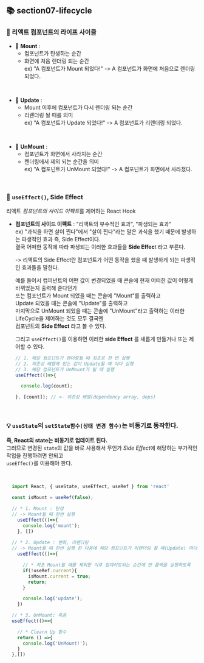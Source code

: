 ## 📚 section07-lifecycle

### 🔄 리액트 컴포넌트의 라이프 사이클

- 🐣 **Mount** :   
  - 컴포넌트가 탄생하는 순간   
  - 화면에 처음 렌더링 되는 순간   
  ex) "A 컴포넌트가 Mount 되었다!" -> A 컴포넌트가 화면에 처음으로 렌더링 되었다.

<br>

- 🐓 **Update** :
  - Mount 이후에 컴포넌트가 다시 렌더링 되는 순간   
  - 리렌더링 될 때를 의미   
  ex) "A 컴포넌트가 Update 되었다!" -> A 컴포넌트가 리렌더링 되었다.

<br>

- 🍗 **UnMount** :
  - 컴포넌트가 화면에서 사라지는 순간   
  - 렌더링에서 제외 되는 순간을 의미     
  ex) "A 컴포넌트가 UnMount 되었다!" -> A 컴포넌트가 화면에서 사라졌다.

<br>

### 🎉 `useEffect()`, Side Effect

리액트 *컴포넌트의 사이드 이펙트*를 제어하는 React Hook

- **컴포넌트의 사이드 이펙트** : "리액트의 부수적인 효과", "파생되는 효과"   
  ex) "과식을 하면 살이 찐다"에서 "살이 찐다"라는 말은 과식을 했기 때문에 발생하는 파생적인 효과 즉, Side Effect이다.   
  결국 어떠한 동작에 따라 파생되는 이러한 효과들을 **Side Effec**t 라고 부른다.

  -> 리액트의 Side Effect란 컴포넌트가 어떤 동작을 했을 때 발생하게 되는 파생적인 효과들을 말한다.

  예를 들어서 컴퍼넌트의 어떤 값이 변경되었을 때 콘솔에 현재 어떠한 값이 어떻게 바뀌었는지 출력해 준다던가   
  또는 컴포넌트가 Mount 되었을 때는 콘솔에 "Mount"를 출력하고   
  Update 되었을 때는 콘솔에 "Update"를 출력하고   
  마지막으로 UnMount 되었을 때는 콘솔에 "UnMount"라고 출력하는 이러한 LifeCycle을 제어하는 것도 모두 결국엔   
  컴포넌트의 **Side Effect** 라고 볼 수 있다.   

  그리고 `useEffect()`를 이용하면 이러한 **side Effect** 를 새롭게 만들거나 또는 제어할 수 있다.
  
  ```jsx
  // 1. 해당 컴포넌트가 렌더링될 때 최초로 한 번 실행
  // 2. 의존성 배열에 있는 값이 Update될 때 마다 실행
  // 3. 해당 컴포넌트가 UnMount가 될 때 실행
  useEffect(()=>{

    console.log(count);    

  }, [count]); // <- 의존성 배열(dependency array, deps)

  ```

<br>

### 💡 `useState`의 `setState함수(상태 변경 함수)`는 비동기로 동작한다.
  **즉, React의 state는 비동기로 업데이트 된다.**   
  그러므로 변경된 `state`의 값을 바로 사용해서 무언가 *Side Effect*에 해당하는 부가적인 작업을 진행하려면 안되고   
  `useEffec()`를 이용해야 한다.

<br>


  ```jsx
    import React, { useState, useEffect, useRef } from 'react'
    
    const isMount = useRef(false);

    // * 1. Mount : 탄생
    // -> Mount될 때 한번 실행
      useEffect(()=>{
        console.log('mount');      
      }, [])
      
    // * 2. Update : 변화, 리렌더링
    // -> Mount될 때 한번 실행 된 다음에 해당 컴포넌트가 리렌더링 될 때(Update) 마다 계속 실행
      useEffect(()=>{

        // * 최초 Mount될 때를 제외한 이후 업데이트되는 순간에 만 콜백을 실행하도록
        if(!useRef.current){
          isMount.current = true; 
          return;
        }

        console.log('update');      
      })

    // * 3. UnMount: 죽음
    useEffect(()=>{

      // * Clearn Up 함수
      return () =>{
        console.log('UnMount!');      
      }
    },[])


  ```